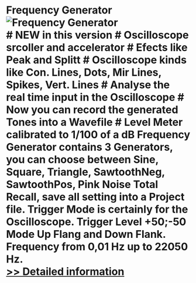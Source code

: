 # Frequency Generator<br />![Frequency Generator](https://mycommerce.akamaized.net/api/pimages/P100782/BIG/100782.GIF)<br /># NEW in this version # Oscilloscope srcoller and accelerator # Efects like Peak and Splitt # Oscilloscope kinds like Con. Lines, Dots, Mir Lines, Spikes, Vert. Lines # Analyse the real time input in the Oscilloscope # Now you can record the generated Tones into a Wavefile # Level Meter calibrated to 1/100 of a dB Frequency Generator contains 3 Generators, you can choose between Sine, Square, Triangle, SawtoothNeg, SawtoothPos, Pink Noise Total Recall, save all setting into a Project file. Trigger Mode is certainly for the Oscilloscope. Trigger Level +50;-50 Mode Up Flang and Down Flank. Frequency from 0,01 Hz up to 22050 Hz.<br />[>> Detailed information](https://secure.shareit.com/shareit/product.html?productid=100782&affiliateid=200057808)